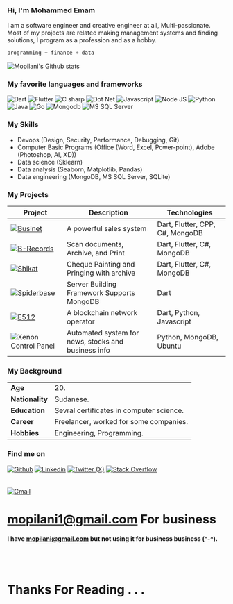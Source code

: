 ### Hi, I'm Mohammed Emam


I am a software engineer and creative engineer at all, Multi-passionate.
Most of my projects are related making management systems and finding solutions,
I program as a profession and as a hobby.

```julia
programming + finance + data
```

![Mopilani's Github stats](https://github-readme-stats.vercel.app/api?username=Mopilani&show_icons=true&theme=tokyonight)

### My favorite languages and frameworks

![Dart](https://img.shields.io/badge/Dart-54C5F8?style=for-the-badge&logo=dart&logoColor=white)
![Flutter](https://img.shields.io/badge/Flutter-54C5F8?style=for-the-badge&logo=flutter&logoColor=white)
![C sharp](https://img.shields.io/badge/C%20sharp-280068?style=for-the-badge&logo=csharp&logoColor=wite)
![Dot Net](https://img.shields.io/badge/Dot%20Net-A179DC?style=for-the-badge&logo=dotnet&logoColor=white)
![Javascript](https://img.shields.io/badge/Javascript-FFD43B?style=for-the-badge&logo=javascript&logoColor=darkgreen)
![Node JS](https://img.shields.io/badge/Node%20js-FFD43B?style=for-the-badge&logo=node&logoColor=darkgreen)
![Python](https://img.shields.io/badge/Python-FFD43B?style=for-the-badge&logo=python&logoColor=darkgreen)
![Java](https://img.shields.io/badge/Java-FFD43B?style=for-the-badge&logo=oracle&logoColor=darkgreen)
![Go](https://img.shields.io/badge/go%lang-white?style=for-the-badge&logo=go&logoColor=blue)
![Mongodb](https://img.shields.io/badge/mongo%20db-ffffff?style=for-the-badge&logo=mongodb&logoColor=green)
![MS SQL Server](https://img.shields.io/badge/SQL%20Server-739fff?style=for-the-badge&logo=sql&logoColor=white)

### My Skills

- Devops (Design, Security, Performance, Debugging, Git)
- Computer Basic Programs (Office (Word, Excel, Power-point), Adobe (Photoshop, AI, XD))
- Data science (Sklearn)
- Data analysis (Seaborn, Matplotlib, Pandas)
- Data engineering (MongoDB, MS SQL Server, SQLite)

### My Projects

| Project                                                                                                                                                                                     | Description                                         | Technologies                |
| ------------------------------------------------------------------------------------------------------------------------------------------------------------------------------------------- | --------------------------------------------------- | --------------------------- |
| [![Businet](https://img.shields.io/badge/Businet-yellow?style=for-the-badge&logo=flutter&logoColor=blue&color=white)](https://github.com/Mopilani/businet)                                  | A powerful sales system                     | Dart, Flutter, CPP, C#, MongoDB                      |
| [![B-Records](https://img.shields.io/badge/B%20Records-A40606?style=for-the-badge&logo=flutter&logoColor=blue&color=white)](https://github.com/Mopilani/b_records)                             | Scan documents, Archive, and Print             | Dart, Flutter, C#, MongoDB                      |
| [![Shikat](https://img.shields.io/badge/Shikat-A40606?style=for-the-badge&logo=flutter&logoColor=blue&color=white)](https://github.com/Mopilani/shikat)                             | Cheque Painting and Pringing with archive                      | Dart, Flutter, C#, MongoDB 
| [![Spiderbase](https://img.shields.io/badge/Spiderbase-white?style=for-the-badge&logo=dart&logoColor=blue&color=white)](https://github.com/Mopilani/spiderbase)                                 | Server Building Framework Supports MongoDB          | Dart                      |
| [![E512](https://img.shields.io/badge/E512-A40606?style=for-the-badge&logo=dart&logoColor=white&color=blue)](https://github.com/Mopilani/E512)                                 | A blockchain network operator          | Dart, Python, Javascript                   |
| ![Xenon Control Panel](https://img.shields.io/badge/Xenon%20Control%Panel-280068?style=for-the-badge&logo=flutter&logoColor=white)                                                                                     | Automated system for news, stocks and business info | Python, MongoDB, Ubuntu     |


### My Background

|                |                                            |
|----------------|--------------------------------------------|
|**Age**         |20.                                         |
|**Nationality** |Sudanese.                                   |
|**Education**   |Sevral certificates in computer science.    |
|**Career**      |Freelancer, worked for some companies.      |
|**Hobbies**     |Engineering, Programming.                   |


### Find me on

[![Github](https://img.shields.io/badge/GitHub-100000?style=for-the-badge&logo=github&logoColor=white)](https://github.com/Mopilani)
[![Linkedin](https://img.shields.io/badge/LinkedIn-0077B5?style=for-the-badge&logo=linkedin&logoColor=white)](https://www.linkedin.com/in/mopilani/)
[![Twitter (X)](https://img.shields.io/badge/Twitter-100000?style=for-the-badge&logo=x&logoColor=white)](https://www.twitter.com/mopilani/)
[![Stack Overflow](https://img.shields.io/badge/Stack%20Overflow-0077B5?style=for-the-badge&logo=stackoverflow&color=white)](https://stackoverflow.com/users/13696660/mopilani)
<br/>
<br/>
<br/>
[![Gmail](https://img.shields.io/badge/Gmail-D14836?style=for-the-badge&logo=gmail&logoColor=white)](malito:mopilani1@gmail.com) 
# mopilani1@gmail.com For business
#### I have mopilani@gmail.com but not using it for business business (^-^).

<br/>
<br/>

# Thanks For Reading . . .

